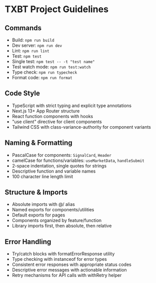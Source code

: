 # TXBT Project Guidelines

## Commands
- Build: `npm run build`
- Dev server: `npm run dev`
- Lint: `npm run lint`
- Test: `npm test`
- Single test: `npm test -- -t "test name"`
- Test watch mode: `npm run test:watch`
- Type check: `npm run typecheck`
- Format code: `npm run format`

## Code Style
- TypeScript with strict typing and explicit type annotations
- Next.js 13+ App Router structure
- React function components with hooks
- "use client" directive for client components
- Tailwind CSS with class-variance-authority for component variants

## Naming & Formatting
- PascalCase for components: `SignalCard`, `Header`
- camelCase for functions/variables: `useMarketData`, `handleSubmit`
- 2-space indentation, single quotes for strings
- Descriptive function and variable names
- 100 character line length limit

## Structure & Imports
- Absolute imports with @/ alias
- Named exports for components/utilities
- Default exports for pages
- Components organized by feature/function
- Library imports first, then absolute, then relative

## Error Handling
- Try/catch blocks with formatErrorResponse utility
- Type checking with instanceof for error types
- Consistent error responses with appropriate status codes
- Descriptive error messages with actionable information
- Retry mechanisms for API calls with withRetry helper